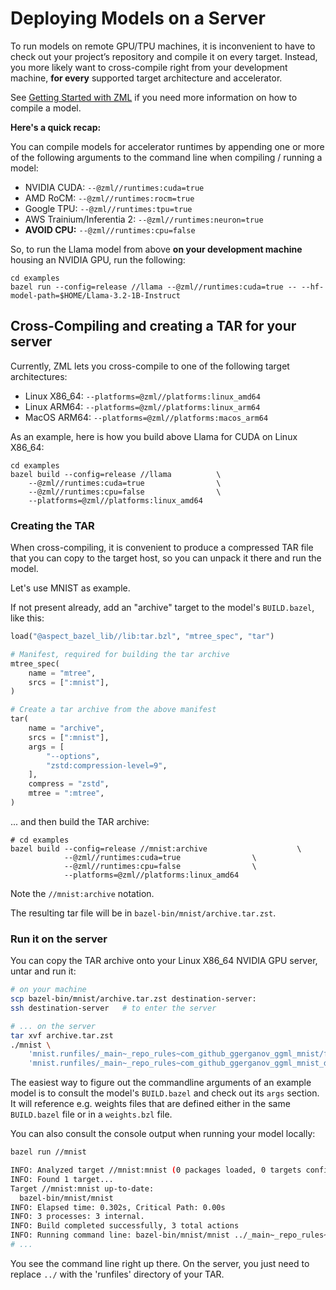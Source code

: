 
# Deploying Models on a Server

To run models on remote GPU/TPU machines, it is inconvenient to have to check
out your project’s repository and compile it on every target. Instead, you more
likely want to cross-compile right from your development machine, **for every**
supported target architecture and accelerator.

See [Getting Started with ZML](../tutorials/getting_started.md) if you need more
information on how to compile a model.

**Here's a quick recap:**

You can compile models for accelerator runtimes by appending one or more of the
following arguments to the command line when compiling / running a model:

- NVIDIA CUDA: `--@zml//runtimes:cuda=true`
- AMD RoCM: `--@zml//runtimes:rocm=true`
- Google TPU: `--@zml//runtimes:tpu=true`
- AWS Trainium/Inferentia 2: `--@zml//runtimes:neuron=true`
- **AVOID CPU:** `--@zml//runtimes:cpu=false`

So, to run the Llama model from above **on your development machine**
housing an NVIDIA GPU, run the following:

```
cd examples
bazel run --config=release //llama --@zml//runtimes:cuda=true -- --hf-model-path=$HOME/Llama-3.2-1B-Instruct
```


## Cross-Compiling and creating a TAR for your server

Currently, ZML lets you cross-compile to one of the following target
architectures:

- Linux X86_64: `--platforms=@zml//platforms:linux_amd64`
- Linux ARM64: `--platforms=@zml//platforms:linux_arm64`
- MacOS ARM64: `--platforms=@zml//platforms:macos_arm64`

As an example, here is how you build above Llama for CUDA on Linux X86_64:

```
cd examples
bazel build --config=release //llama          \
    --@zml//runtimes:cuda=true                \
    --@zml//runtimes:cpu=false                \
    --platforms=@zml//platforms:linux_amd64
```

### Creating the TAR

When cross-compiling, it is convenient to produce a compressed TAR file that
you can copy to the target host, so you can unpack it there and run the model.

Let's use MNIST as example.

If not present already, add an "archive" target to the model's `BUILD.bazel`,
like this:

```python
load("@aspect_bazel_lib//lib:tar.bzl", "mtree_spec", "tar")

# Manifest, required for building the tar archive
mtree_spec(
    name = "mtree",
    srcs = [":mnist"],
)

# Create a tar archive from the above manifest
tar(
    name = "archive",
    srcs = [":mnist"],
    args = [
        "--options",
        "zstd:compression-level=9",
    ],
    compress = "zstd",
    mtree = ":mtree",
)
```

... and then build the TAR archive:

```
# cd examples
bazel build --config=release //mnist:archive                    \
            --@zml//runtimes:cuda=true                \
            --@zml//runtimes:cpu=false                \
            --platforms=@zml//platforms:linux_amd64
```

Note the `//mnist:archive` notation.

The resulting tar file will be in `bazel-bin/mnist/archive.tar.zst`.

### Run it on the server

You can copy the TAR archive onto your Linux X86_64 NVIDIA GPU server, untar
and run it:

```bash
# on your machine
scp bazel-bin/mnist/archive.tar.zst destination-server:
ssh destination-server   # to enter the server

# ... on the server
tar xvf archive.tar.zst
./mnist \
    'mnist.runfiles/_main~_repo_rules~com_github_ggerganov_ggml_mnist/file/mnist.pt' \
    'mnist.runfiles/_main~_repo_rules~com_github_ggerganov_ggml_mnist_data/file/mnist.ylc'
```

The easiest way to figure out the commandline arguments of an example model is
to consult the model's `BUILD.bazel` and check out its `args` section. It will
reference e.g. weights files that are defined either in the same `BUILD.bazel`
file or in a `weights.bzl` file.

You can also consult the console output when running your model locally:

```bash
bazel run //mnist

INFO: Analyzed target //mnist:mnist (0 packages loaded, 0 targets configured).
INFO: Found 1 target...
Target //mnist:mnist up-to-date:
  bazel-bin/mnist/mnist
INFO: Elapsed time: 0.302s, Critical Path: 0.00s
INFO: 3 processes: 3 internal.
INFO: Build completed successfully, 3 total actions
INFO: Running command line: bazel-bin/mnist/mnist ../_main~_repo_rules~com_github_ggerganov_ggml_mnist/file/mnist.pt ../_main~_repo_rules~com_github_ggerganov_ggml_mnist_data/file/mnist.ylc
# ...
```

You see the command line right up there. On the server, you just need to replace
`../` with the 'runfiles' directory of your TAR.

